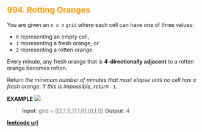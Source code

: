 <h2 style="color:#F90;">994. Rotting Oranges</h2>

You are given an `m x n` `grid` where each cell can have one of three values:

* `0` representing an empty cell,
* `1` representing a fresh orange, or
* `2` representing a rotten orange.

Every minute, any fresh orange that is **4-directionally adjacent** to a rotten orange becomes rotten.

Return *the minimum number of minutes that must elapse until no cell has a fresh orange*. If *this is impossible, return* `-1`.

**EXAMPLE**
<img src="https://assets.leetcode.com/uploads/2019/02/16/oranges.png"></img>
>**Input**: grid = [[2,1,1],[1,1,0],[0,1,1]]
**Output**: 4

**[leetcode url](https://leetcode.com/problems/rotting-oranges/description)**